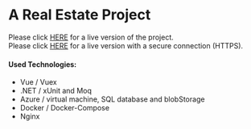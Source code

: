 # A Real Estate Project

Please click [HERE](http://20.56.162.243) for a live version of the project. </br>
Please click [HERE](https://20.56.162.243) for a live version with a secure connection (HTTPS).

#### Used Technologies:

- Vue / Vuex
- .NET / xUnit and Moq
- Azure / virtual machine, SQL database and blobStorage
- Docker / Docker-Compose
- Nginx
